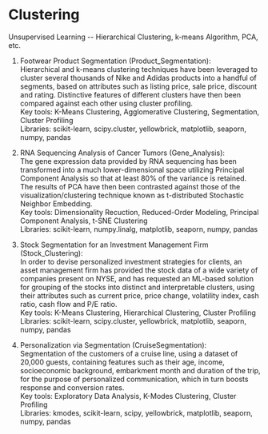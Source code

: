 # Clustering
Unsupervised Learning -- Hierarchical Clustering, k-means Algorithm, PCA, etc.

1) Footwear Product Segmentation (Product_Segmentation): <br>
Hierarchical and k-means clustering techniques have been leveraged to cluster several thousands of Nike and Adidas products 
into a handful of segments, based on attributes such as listing price, sale price, discount and rating. Distinctive features
of different clusters have then been compared against each other using cluster profiling. <br>
Key tools: K-Means Clustering, Agglomerative Clustering, Segmentation, Cluster Profiling <br>
Libraries: scikit-learn, scipy.cluster, yellowbrick, matplotlib, seaporn, numpy, pandas

2) RNA Sequencing Analysis of Cancer Tumors (Gene_Analysis): <br>
The gene expression data provided by RNA sequencing has been transformed into a much lower-dimensional space utilizing Principal
Component Analysis so that at least 80% of the variance is retained. The results of PCA have then been contrasted against those of 
the visualization/clustering technique known as t-distributed Stochastic Neighbor Embedding. <br>
Key tools: Dimensionality Recuction, Reduced-Order Modeling, Principal Component Analysis, t-SNE Clustering <br>
Libraries: scikit-learn, numpy.linalg, matplotlib, seaporn, numpy, pandas


3) Stock Segmentation for an Investment Management Firm (Stock_Clustering): <br>
In order to devise personalized investment strategies for clients, an asset management firm has provided the stock data of a
wide variety of companies present on NYSE, and has requested an ML-based solution for grouping of the stocks into distinct and 
interpretable clusters, using their attributes such as current price, price change, volatility index, cash ratio, cash flow and
P/E ratio. <br>
Key tools: K-Means Clustering, Hierarchical Clustering, Cluster Profiling <br>
Libraries: scikit-learn, scipy.cluster, yellowbrick, matplotlib, seaporn, numpy, pandas

4) Personalization via Segmentation (CruiseSegmentation): <br>
Segmentation of the customers of a cruise line, using a dataset of 20,000 guests, containing features such as their age, income,
socioeconomic background, embarkment month and duration of the trip, for the purpose of personalized communication, which in turn
boosts response and conversion rates. <br>
Key tools: Exploratory Data Analysis, K-Modes Clustering, Cluster Profiling <br>
Libraries: kmodes, scikit-learn, scipy, yellowbrick, matplotlib, seaporn, numpy, pandas
